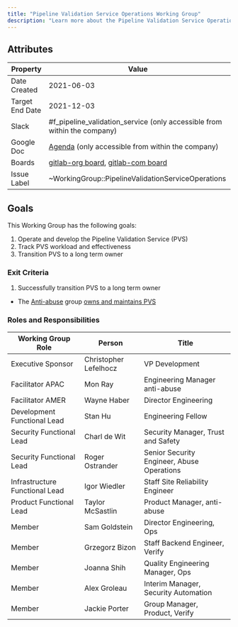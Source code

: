 ```yaml
---
title: "Pipeline Validation Service Operations Working Group"
description: "Learn more about the Pipeline Validation Service Operations Working Group attributes, goals, roles and responsibilities."
---
```


## Attributes

| Property        | Value           |
|-----------------|-----------------|
| Date Created    | 2021-06-03 |
| Target End Date | 2021-12-03 |
| Slack           | #f_pipeline_validation_service (only accessible from within the company) |
| Google Doc      | [Agenda](https://docs.google.com/document/d/19-2QG0yXDt2p9vKLLxwrmqgBezk1Li7Zd6iTh-hotso/edit) (only accessible from within the company) |
| Boards          | [gitlab-org board](https://gitlab.com/groups/gitlab-org/-/boards/2844965), [gitlab-com board](https://gitlab.com/groups/gitlab-com/-/boards/2844954) |
| Issue Label     | ~WorkingGroup::PipelineValidationServiceOperations  |

## Goals

This Working Group has the following goals:

1. Operate and develop the Pipeline Validation Service (PVS)
1. Track PVS workload and effectiveness
1. Transition PVS to a long term owner

### Exit Criteria

1. Successfully transition PVS to a long term owner
  - The [Anti-abuse](/handbook/engineering/development/sec/govern/anti-abuse/) group [owns and maintains PVS](https://about.gitlab.com/direction/anti-abuse/#pvs-pipeline-validation-service)

### Roles and Responsibilities

| Working Group Role    | Person                | Title                          |
|-----------------------|-----------------------|--------------------------------|
| Executive Sponsor     | Christopher Lefelhocz | VP Development            |
| Facilitator APAC        | Mon Ray       | Engineering Manager anti-abuse |
| Facilitator AMER       | Wayne Haber        | Director Engineering |
| Development Functional Lead  | Stan Hu | Engineering Fellow |
| Security Functional Lead   | Charl de Wit | Security Manager, Trust and Safety |
| Security Functional Lead   | Roger Ostrander | Senior Security Engineer, Abuse Operations |
| Infrastructure Functional Lead  | Igor Wiedler | Staff Site Reliability Engineer |
| Product Functional Lead  | Taylor McSastlin | Product Manager, anti-abuse |
| Member | Sam Goldstein | Director Engineering, Ops |
| Member | Grzegorz Bizon | Staff Backend Engineer, Verify |
| Member | Joanna Shih | Quality Engineering Manager, Ops |
| Member | Alex Groleau | Interim Manager, Security Automation |
| Member | Jackie Porter | Group Manager, Product, Verify |
